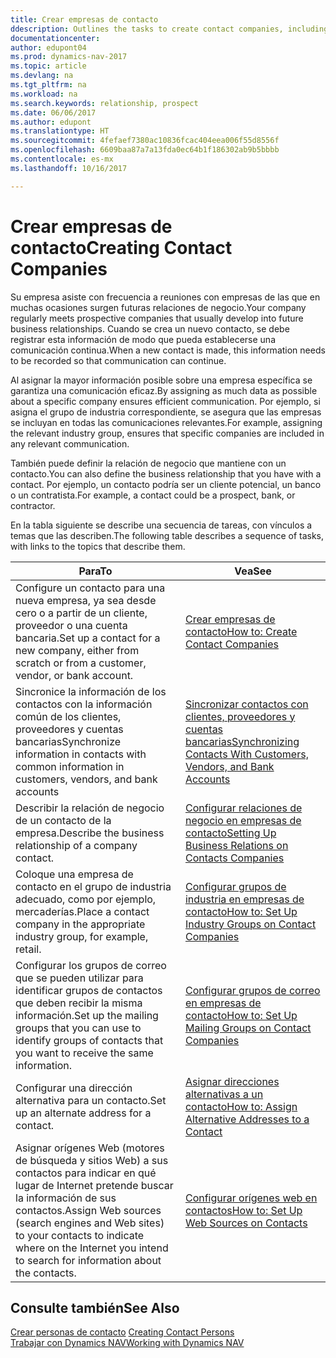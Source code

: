 ```yaml
---
title: Crear empresas de contacto
ddescription: Outlines the tasks to create contact companies, including assigning relevant data about prospects and defining the business relationships you have with companies.
documentationcenter: 
author: edupont04
ms.prod: dynamics-nav-2017
ms.topic: article
ms.devlang: na
ms.tgt_pltfrm: na
ms.workload: na
ms.search.keywords: relationship, prospect
ms.date: 06/06/2017
ms.author: edupont
ms.translationtype: HT
ms.sourcegitcommit: 4fefaef7380ac10836fcac404eea006f55d8556f
ms.openlocfilehash: 6609baa87a7a13fda0ec64b1f186302ab9b5bbbb
ms.contentlocale: es-mx
ms.lasthandoff: 10/16/2017

---
```

# <a name="creating-contact-companies"></a><span data-ttu-id="8a95b-102">Crear empresas de contacto</span><span class="sxs-lookup"><span data-stu-id="8a95b-102">Creating Contact Companies</span></span>
<span data-ttu-id="8a95b-103">Su empresa asiste con frecuencia a reuniones con empresas de las que en muchas ocasiones surgen futuras relaciones de negocio.</span><span class="sxs-lookup"><span data-stu-id="8a95b-103">Your company regularly meets prospective companies that usually develop into future business relationships.</span></span> <span data-ttu-id="8a95b-104">Cuando se crea un nuevo contacto, se debe registrar esta información de modo que pueda establecerse una comunicación continua.</span><span class="sxs-lookup"><span data-stu-id="8a95b-104">When a new contact is made, this information needs to be recorded so that communication can continue.</span></span>

<span data-ttu-id="8a95b-105">Al asignar la mayor información posible sobre una empresa específica se garantiza una comunicación eficaz.</span><span class="sxs-lookup"><span data-stu-id="8a95b-105">By assigning as much data as possible about a specific company ensures efficient communication.</span></span> <span data-ttu-id="8a95b-106">Por ejemplo, si asigna el grupo de industria correspondiente, se asegura que las empresas se incluyan en todas las comunicaciones relevantes.</span><span class="sxs-lookup"><span data-stu-id="8a95b-106">For example, assigning the relevant industry group, ensures that specific companies are included in any relevant communication.</span></span>

<span data-ttu-id="8a95b-107">También puede definir la relación de negocio que mantiene con un contacto.</span><span class="sxs-lookup"><span data-stu-id="8a95b-107">You can also define the business relationship that you have with a contact.</span></span> <span data-ttu-id="8a95b-108">Por ejemplo, un contacto podría ser un cliente potencial, un banco o un contratista.</span><span class="sxs-lookup"><span data-stu-id="8a95b-108">For example, a contact could be a prospect, bank, or contractor.</span></span>

<span data-ttu-id="8a95b-109">En la tabla siguiente se describe una secuencia de tareas, con vínculos a temas que las describen.</span><span class="sxs-lookup"><span data-stu-id="8a95b-109">The following table describes a sequence of tasks, with links to the topics that describe them.</span></span> 

| <span data-ttu-id="8a95b-110">Para</span><span class="sxs-lookup"><span data-stu-id="8a95b-110">To</span></span> | <span data-ttu-id="8a95b-111">Vea</span><span class="sxs-lookup"><span data-stu-id="8a95b-111">See</span></span> |
| --- | --- |
| <span data-ttu-id="8a95b-112">Configure un contacto para una nueva empresa, ya sea desde cero o a partir de un cliente, proveedor o una cuenta bancaria.</span><span class="sxs-lookup"><span data-stu-id="8a95b-112">Set up a contact for a new company, either from scratch or from a customer, vendor, or bank account.</span></span> |[<span data-ttu-id="8a95b-113">Crear empresas de contacto</span><span class="sxs-lookup"><span data-stu-id="8a95b-113">How to: Create Contact Companies</span></span>](marketing-how-create-contact-companies.md) |
| <span data-ttu-id="8a95b-114">Sincronice la información de los contactos con la información común de los clientes, proveedores y cuentas bancarias</span><span class="sxs-lookup"><span data-stu-id="8a95b-114">Synchronize information in contacts with common information in customers, vendors, and bank accounts</span></span> |[<span data-ttu-id="8a95b-115">Sincronizar contactos con clientes, proveedores y cuentas bancarias</span><span class="sxs-lookup"><span data-stu-id="8a95b-115">Synchronizing Contacts With Customers, Vendors, and Bank Accounts</span></span>](marketing-synchronize-contacts-customers-vendors-bank-accounts.md) |
| <span data-ttu-id="8a95b-116">Describir la relación de negocio de un contacto de la empresa.</span><span class="sxs-lookup"><span data-stu-id="8a95b-116">Describe the business relationship of a company contact.</span></span> |[<span data-ttu-id="8a95b-117">Configurar relaciones de negocio en empresas de contacto</span><span class="sxs-lookup"><span data-stu-id="8a95b-117">Setting Up Business Relations on Contacts Companies</span></span>](marketing-business-relations.md) |
| <span data-ttu-id="8a95b-118">Coloque una empresa de contacto en el grupo de industria adecuado, como por ejemplo, mercaderías.</span><span class="sxs-lookup"><span data-stu-id="8a95b-118">Place a contact company in the appropriate industry group, for example, retail.</span></span> |[<span data-ttu-id="8a95b-119">Configurar grupos de industria en empresas de contacto</span><span class="sxs-lookup"><span data-stu-id="8a95b-119">How to: Set Up Industry Groups on Contact Companies</span></span>](marketing-industry-groups.md) |
| <span data-ttu-id="8a95b-120">Configurar los grupos de correo que se pueden utilizar para identificar grupos de contactos que deben recibir la misma información.</span><span class="sxs-lookup"><span data-stu-id="8a95b-120">Set up the mailing groups that you can use to identify groups of contacts that you want to receive the same information.</span></span> |[<span data-ttu-id="8a95b-121">Configurar grupos de correo en empresas de contacto</span><span class="sxs-lookup"><span data-stu-id="8a95b-121">How to: Set Up Mailing Groups on Contact Companies</span></span>](marketing-mailing-groups.md) |
| <span data-ttu-id="8a95b-122">Configurar una dirección alternativa para un contacto.</span><span class="sxs-lookup"><span data-stu-id="8a95b-122">Set up an alternate address for a contact.</span></span> |[<span data-ttu-id="8a95b-123">Asignar direcciones alternativas a un contacto</span><span class="sxs-lookup"><span data-stu-id="8a95b-123">How to: Assign Alternative Addresses to a Contact</span></span>](marketing-how-assign-alternate-address.md) |
| <span data-ttu-id="8a95b-124">Asignar orígenes Web (motores de búsqueda y sitios Web) a sus contactos para indicar en qué lugar de Internet pretende buscar la información de sus contactos.</span><span class="sxs-lookup"><span data-stu-id="8a95b-124">Assign Web sources (search engines and Web sites) to your contacts to indicate where on the Internet you intend to search for information about the contacts.</span></span> |[<span data-ttu-id="8a95b-125">Configurar orígenes web en contactos</span><span class="sxs-lookup"><span data-stu-id="8a95b-125">How to: Set Up Web Sources on Contacts</span></span>](marketing-web-sources.md) |

## <a name="see-also"></a><span data-ttu-id="8a95b-126">Consulte también</span><span class="sxs-lookup"><span data-stu-id="8a95b-126">See Also</span></span>
<span data-ttu-id="8a95b-127">[Crear personas de contacto](marketing-create-contact-persons.md) </span><span class="sxs-lookup"><span data-stu-id="8a95b-127">[Creating Contact Persons](marketing-create-contact-persons.md) </span></span>  
[<span data-ttu-id="8a95b-128">Trabajar con Dynamics NAV</span><span class="sxs-lookup"><span data-stu-id="8a95b-128">Working with Dynamics NAV</span></span>](ui-work-product.md)


